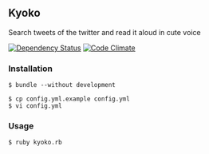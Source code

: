 ## Kyoko
Search tweets of the twitter and read it aloud in cute voice

[![Dependency Status](https://gemnasium.com/remain/kyoko.png)](https://gemnasium.com/remain/kyoko)
[![Code Climate](https://codeclimate.com/github/remain/kyoko.png)](https://codeclimate.com/github/remain/kyoko)

### Installation
<pre><code>$ bundle --without development

$ cp config.yml.example config.yml
$ vi config.yml
</code></pre>

### Usage
<pre><code>$ ruby kyoko.rb
</code></pre>
